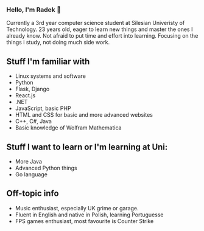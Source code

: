 ### Hello, I'm Radek 👋

Currently a 3rd year computer science student at Silesian Univeristy of Technology. 23 years old, eager to learn new things and master the ones I already know. Not afraid to put time and effort into learning. Focusing on the things i study, not doing much side work. 

## Stuff I'm familiar with
- Linux systems and software
- Python
- Flask, Django
- React.js
- .NET
- JavaScript, basic PHP
- HTML and CSS for basic and more advanced websites
- C++, C#, Java
- Basic knowledge of Wolfram Mathematica

## Stuff I want to learn or I'm learning at Uni:
- More Java
- Advanced Python things
- Go language

## Off-topic info
- Music enthusiast, especially UK grime or garage.
- Fluent in English and native in Polish, learning Portuguesse
- FPS games enthusiast, most favourite is Counter Strike
 
<!--
**hunchoradek/hunchoradek** is a ✨ _special_ ✨ repository because its `README.md` (this file) appears on your GitHub profile.

Here are some ideas to get you started:

- 🔭 I’m currently working on ...
- 🌱 I’m currently learning ...
- 👯 I’m looking to collaborate on ...
- 🤔 I’m looking for help with ...
- 💬 Ask me about ...
- 📫 How to reach me: ...
- 😄 Pronouns: ...
- ⚡ Fun fact: ...
-->
